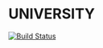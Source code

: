 UNIVERSITY
==========

[![Build Status](https://travis-ci.org/by-examples/symfony-bdd-app-03-school-register.svg?branch=2.6.3%2Fsymfony-bdd-app-03-school-register)](https://travis-ci.org/by-examples/symfony-bdd-app-03-school-register)
